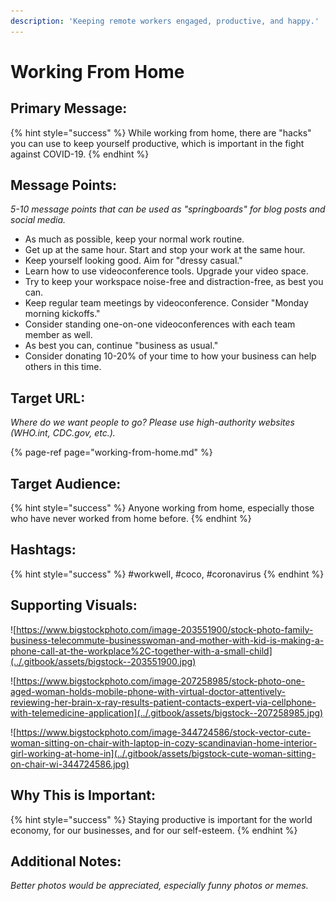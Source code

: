 ```yaml
---
description: 'Keeping remote workers engaged, productive, and happy.'
---
```


# Working From Home

## Primary Message:

{% hint style="success" %}
While working from home, there are "hacks" you can use to keep yourself productive, which is important in the fight against COVID-19.
{% endhint %}

## Message Points:

_5-10 message points that can be used as "springboards" for blog posts and social media._ 

* As much as possible, keep your normal work routine.
* Get up at the same hour. Start and stop your work at the same hour.
* Keep yourself looking good. Aim for "dressy casual."
* Learn how to use videoconference tools. Upgrade your video space.
* Try to keep your workspace noise-free and distraction-free, as best you can.
* Keep regular team meetings by videoconference. Consider "Monday morning kickoffs."
* Consider standing one-on-one videoconferences with each team member as well.
* As best you can, continue "business as usual." 
* Consider donating 10-20% of your time to how your business can help others in this time.

## Target URL:

_Where do we want people to go? Please use high-authority websites \(WHO.int, CDC.gov, etc.\)._

{% page-ref page="working-from-home.md" %}

## Target Audience:

{% hint style="success" %}
Anyone working from home, especially those who have never worked from home before.
{% endhint %}

## Hashtags:

{% hint style="success" %}
\#workwell, \#coco, \#coronavirus
{% endhint %}

## Supporting Visuals:

![https://www.bigstockphoto.com/image-203551900/stock-photo-family-business-telecommute-businesswoman-and-mother-with-kid-is-making-a-phone-call-at-the-workplace%2C-together-with-a-small-child](../.gitbook/assets/bigstock--203551900.jpg)

![https://www.bigstockphoto.com/image-207258985/stock-photo-one-aged-woman-holds-mobile-phone-with-virtual-doctor-attentively-reviewing-her-brain-x-ray-results-patient-contacts-expert-via-cellphone-with-telemedicine-application](../.gitbook/assets/bigstock--207258985.jpg)

![https://www.bigstockphoto.com/image-344724586/stock-vector-cute-woman-sitting-on-chair-with-laptop-in-cozy-scandinavian-home-interior-girl-working-at-home-in](../.gitbook/assets/bigstock-cute-woman-sitting-on-chair-wi-344724586.jpg)

## Why This is Important:

{% hint style="success" %}
Staying productive is important for the world economy, for our businesses, and for our self-esteem.
{% endhint %}

## Additional Notes:

_Better photos would be appreciated, especially funny photos or memes._

